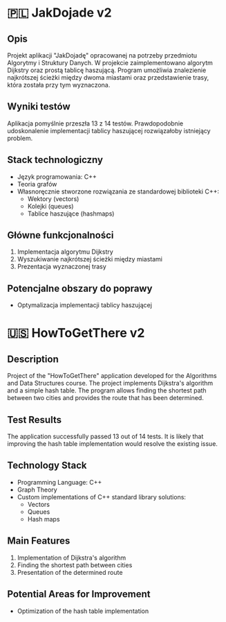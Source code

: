 # 🇵🇱 JakDojade v2

## Opis
Projekt aplikacji "JakDojadę" opracowanej na potrzeby przedmiotu Algorytmy i Struktury Danych.
W projekcie zaimplementowano algorytm Dijkstry oraz prostą tablicę haszującą.
Program umożliwia znalezienie najkrótszej ścieżki między dwoma miastami
oraz przedstawienie trasy, która została przy tym wyznaczona.

## Wyniki testów
Aplikacja pomyślnie przeszła 13 z 14 testów. Prawdopodobnie udoskonalenie implementacji tablicy haszującej
rozwiązałoby istniejący problem.

## Stack technologiczny
- Język programowania: C++
- Teoria grafów
- Własnoręcznie stworzone rozwiązania ze standardowej biblioteki C++:
  - Wektory (vectors)
  - Kolejki (queues)
  - Tablice haszujące (hashmaps)

## Główne funkcjonalności
1. Implementacja algorytmu Dijkstry
2. Wyszukiwanie najkrótszej ścieżki między miastami
3. Prezentacja wyznaczonej trasy

## Potencjalne obszary do poprawy
- Optymalizacja implementacji tablicy haszującej


# 🇺🇸 HowToGetThere v2

## Description
Project of the "HowToGetThere" application developed for the Algorithms and Data Structures course.
The project implements Dijkstra's algorithm and a simple hash table.
The program allows finding the shortest path between two cities
and provides the route that has been determined.

## Test Results
The application successfully passed 13 out of 14 tests. It is likely that improving the hash table implementation
would resolve the existing issue.

## Technology Stack
- Programming Language: C++
- Graph Theory
- Custom implementations of C++ standard library solutions:
  - Vectors
  - Queues
  - Hash maps

## Main Features
1. Implementation of Dijkstra's algorithm
2. Finding the shortest path between cities
3. Presentation of the determined route

## Potential Areas for Improvement
- Optimization of the hash table implementation
